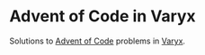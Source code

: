 Advent of Code in Varyx
=======================

Solutions to [Advent of Code][adventofcode] problems in [Varyx][].

[adventofcode]:  https://adventofcode.com/
[Varyx]:         https://www.vcode.org/
